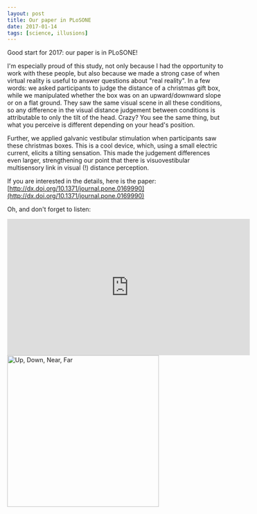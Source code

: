 ```yaml
---
layout: post
title: Our paper in PLoSONE
date: 2017-01-14
tags: [science, illusions]
---
```


Good start for 2017: our paper is in PLoSONE!

I'm especially proud of this study, not only because I had the opportunity to work with these people, but also because we made a strong case of when virtual reality is useful to answer questions about "real reality". In a few words: we asked participants to judge the distance of a christmas gift box, while we manipulated whether the box was on an upward/downward slope or on a flat ground. They saw the same visual scene in all these conditions, so any difference in the visual distance judgement between conditions is attributable to only the tilt of the head. Crazy? You see the same thing, but what you perceive is different depending on your head's position. 

Further, we applied galvanic vestibular stimulation when participants saw these christmas boxes. This is a cool device, which, using a small electric current, elicits a tilting sensation. This made the judgement differences even larger, strengthening our point that there is visuovestibular multisensory link in visual (!) distance perception. 

If you are interested in the details, here is the paper: [http://dx.doi.org/10.1371/journal.pone.0169990](http://dx.doi.org/10.1371/journal.pone.0169990)

Oh, and don't forget to listen: 
<iframe width="560" height="315" src="https://www.youtube.com/embed/StzK2CUdozw" frameborder="0" allowfullscreen></iframe>

<img class="  wp-image-74 alignright" src="http://journals.plos.org/plosone/article/figure/image?id=10.1371/journal.pone.0169990.g001&size=large" alt="Up, Down, Near, Far" width = "auto" height="350" />